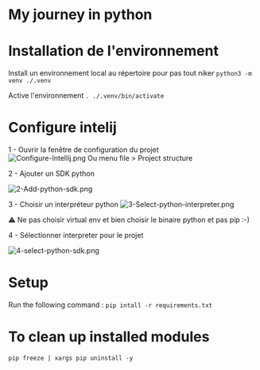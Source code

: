My journey in python 
===

# Installation de l'environnement

Install un environnement local au répertoire pour pas tout niker
```python3 -m venv ./.venv```

Active l'environnement
```. ./.venv/bin/activate```

# Configure intelij

1 - Ouvrir la fenêtre de configuration du projet    
![Configure-Intellij.png](docs/1-Configure-Intellij.png)
Ou menu file > Project structure

2 - Ajouter un SDK python

![2-Add-python-sdk.png](docs/2-Add-python-sdk.png)

3 - Choisir un interpréteur python 
![3-Select-python-interpreter.png](docs/3-Select-python-interpreter.png)

⚠ Ne pas choisir virtual env et bien choisir le binaire python et pas pip :-)

4 - Sélectionner interpreter pour le projet

![4-select-python-sdk.png](docs/4-select-python-sdk.png)

# Setup

Run the following command : 
```pip intall -r requirements.txt```

# To clean up installed modules
```pip freeze | xargs pip uninstall -y```

